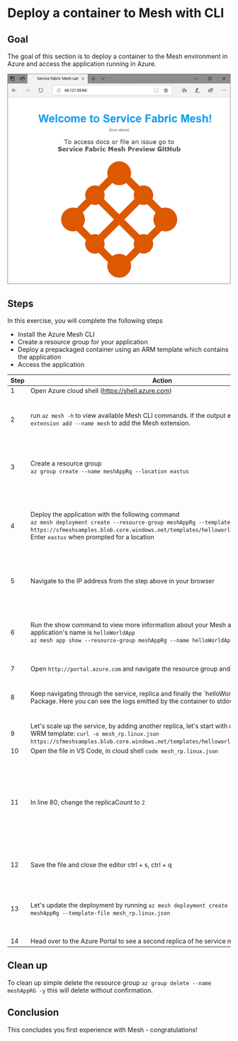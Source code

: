 # Deploy a container to Mesh with CLI

## Goal
 The goal of this section is to deploy a container to the Mesh environment in Azure and access the application running in Azure.

 ![Hello world app in the browser][sfm-app-browser]

## Steps
In this exercise, you will complete the following steps 
* Install the Azure Mesh CLI
* Create a resource group for your application
* Deploy a prepackaged container using an ARM template which contains the application
* Access the application


| **Step** | **Action** | **Result** |
| -------- | ---------- | ---------- |
| 1        | Open Azure cloud shell (https://shell.azure.com) |               |
| 2        | run `az mesh -h` to view available Mesh CLI commands. If the output errors run `az extension add --name mesh` to add the Mesh extension.                              | In the terminal, you will see details of the subscription such as the name and id in json format |
| 3        | Create a resource group <br> `az group create --name meshAppRg --location eastus`                                                                                     | The newly created resource group details will appear in the terminal with "provisioningState" : "Succeeded" |
| 4        | Deploy the application with the following command <br> `az mesh deployment create --resource-group meshAppRg --template-uri https://sfmeshsamples.blob.core.windows.net/templates/helloworld/mesh_rp.linux.json` <br> Enter `eastus` when prompted for a location                                                                                                             | The terminal will indicate the application is deploying. Once successfully finished, it will display the IP address to access the application                                                                                               |
| 5        | Navigate to the IP address from the step above in your browser | You will see the webpage from the image at the top of this exercise with the Mesh logo|
| 6        | Run the show command to view more information about your Mesh application. This application's name is `helloWorldApp` <br> `az mesh app show --resource-group meshAppRg --name helloWorldApp`                                                                                                                                            | Additional information about your application will appear including the services, status, description, resourceId etc. |
| 7        | Open `http://portal.azure.com` and navigate the resource group and Mesh service | |
| 8        | Keep navigating through the service, replica and finally the `helloWorldCode' Code Package. Here you can see the logs emitted by the container to stdout | Services in Mesh can have multiple code packages, which are always deployed together and share ip |
| 9        | Let's scale up the service, by adding another replica, let's start with downloading the WRM template: `curl -o mesh_rp.linux.json https://sfmeshsamples.blob.core.windows.net/templates/helloworld/mesh_rp.linux.json` | This will save the file to the cloud shell storage |
| 10       | Open the file in VS Code, in cloud shell `code mesh_rp.linux.json` | |
| 11       | In line 80, change the replicaCount to `2` | This is the number of replicas of a service you want to run. Remember at this services features two code packages, the consumption will be twice the sum of the code package resources defined. |
| 12       | Save the file and close the editor ctrl + s, ctrl + q | There a small ellipse icon in the top right corner to get to the menu |
| 13       | Let's update the deployment by running `az mesh deployment create --resource-group meshAppRg --template-file mesh_rp.linux.json` | ARM uses incremental deployment per default, so only changes will be applied to the deployment |
| 14       | Head over to the Azure Portal to see a second replica of he service now running |

## Clean up

To clean up simple delete the resource group `az group delete --name meshAppRG -y` this will delete without confirmation.

## Conclusion

This concludes you first experience with Mesh - congratulations!

<!-- Images -->
[sfm-app-browser]: ./HelloWorld.png